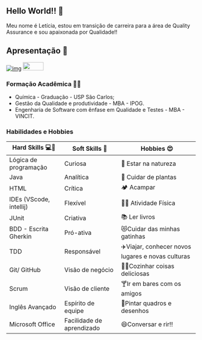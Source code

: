 ## Hello World!! 👋

Meu nome é Letícia, estou em transição de carreira para a área de Quality Assurance e sou apaixonada por Qualidade!!

## Apresentação :handshake:

[![img](https://tm.ibxk.com.br/2021/08/17/17104340644112.jpg?ims=60x22)](https://www.linkedin.com/in/let%C3%ADcia-furlan-rufato/) 
[<img src="https://user-images.githubusercontent.com/108362560/219968427-5f1bf7cc-2093-4387-9227-a895e432376b.png" width="55" height="22"/>](https://github.com/Lerufato/Lerufato/files/11235412/Curriculo.-.Leticia.Furlan.Rufato.pdf)

### Formação Acadêmica :woman_student:

- Química - Graduação - USP São Carlos;
- Gestão da Qualidade e produtividade - MBA - IPOG.
- Engenharia de Software com ênfase em Qualidade e Testes - MBA - VINCIT.

### Habilidades e Hobbies

| Hard Skills :computer::muscle: |  Soft Skills :thought_balloon: | Hobbies :heart_eyes:
|----------------------------|------------------------------|-------------------------------|
| Lógica de programação | Curiosa | :palm_tree: Estar na natureza |
| Java | Analítica | :wilted_flower: Cuidar de plantas |
| HTML | Crítica | :camping: Acampar |
| IDEs (VScode, intellij) | Flexível | :weight_lifting_woman: Atividade Física |
| JUnit | Criativa | :books: Ler livros |
| BDD - Escrita Gherkin | Pró-ativa | :heart_eyes_cat:Cuidar das minhas gatinhas |
| TDD | Responsável | :airplane:Viajar, conhecer novos lugares e novas culturas |
| Git/ GitHub | Visão de negócio | :woman_cook:Cozinhar coisas deliciosas |
| Scrum | Visão de cliente | :cocktail:Ir em bares com os amigos |
| Inglês Avançado | Espírito de equipe | :art:Pintar quadros e desenhos |
| Microsoft Office | Facilidade de aprendizado | :smile:Conversar e rir!! |
